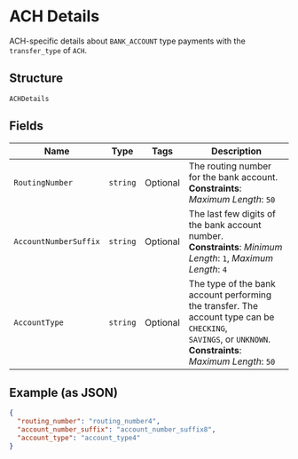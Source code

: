 
# ACH Details

ACH-specific details about `BANK_ACCOUNT` type payments with the `transfer_type` of `ACH`.

## Structure

`ACHDetails`

## Fields

| Name | Type | Tags | Description |
|  --- | --- | --- | --- |
| `RoutingNumber` | `string` | Optional | The routing number for the bank account.<br>**Constraints**: *Maximum Length*: `50` |
| `AccountNumberSuffix` | `string` | Optional | The last few digits of the bank account number.<br>**Constraints**: *Minimum Length*: `1`, *Maximum Length*: `4` |
| `AccountType` | `string` | Optional | The type of the bank account performing the transfer. The account type can be `CHECKING`,<br>`SAVINGS`, or `UNKNOWN`.<br>**Constraints**: *Maximum Length*: `50` |

## Example (as JSON)

```json
{
  "routing_number": "routing_number4",
  "account_number_suffix": "account_number_suffix8",
  "account_type": "account_type4"
}
```

